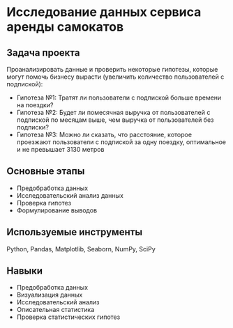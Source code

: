 # Исследование данных сервиса аренды самокатов

## Задача проекта
Проанализировать данные и проверить некоторые гипотезы, которые могут помочь бизнесу вырасти (увеличить количество пользователей с подпиской):
- Гипотеза №1: Тратят ли пользователи с подпиской больше времени на поездки?
- Гипотеза №2: Будет ли помесячная выручка от пользователей с подпиской по месяцам выше, чем выручка от пользователей без подписки?
- Гипотеза №3: Можно ли сказать, что расстояние, которое проезжают пользователи с подпиской за одну поездку, оптимальное и не превышает 3130 метров

## Основные этапы
- Предобработка данных
- Исследовательский анализ данных
- Проверка гипотез
- Формулирование выводов

## Используемые инструменты
Python, Pandas, Matplotlib, Seaborn, NumPy, SciPy

## Навыки
- Предобработка данных
- Визуализация данных
- Исследовательский анализ
- Описательная статистика
- Проверка статистических гипотез
